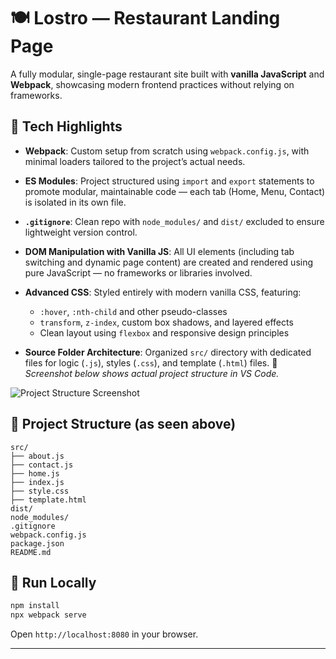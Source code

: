
# 🍽️ Lostro — Restaurant Landing Page

A fully modular, single-page restaurant site built with **vanilla JavaScript** and **Webpack**, showcasing modern frontend practices without relying on frameworks.

## 🚀 Tech Highlights

* **Webpack**: Custom setup from scratch using `webpack.config.js`, with minimal loaders tailored to the project’s actual needs.
* **ES Modules**: Project structured using `import` and `export` statements to promote modular, maintainable code — each tab (Home, Menu, Contact) is isolated in its own file.
* **`.gitignore`**: Clean repo with `node_modules/` and `dist/` excluded to ensure lightweight version control.
* **DOM Manipulation with Vanilla JS**: All UI elements (including tab switching and dynamic page content) are created and rendered using pure JavaScript — no frameworks or libraries involved.
* **Advanced CSS**: Styled entirely with modern vanilla CSS, featuring:

  * `:hover`, `:nth-child` and other pseudo-classes
  * `transform`, `z-index`, custom box shadows, and layered effects
  * Clean layout using `flexbox` and responsive design principles
* **Source Folder Architecture**: Organized `src/` directory with dedicated files for logic (`.js`), styles (`.css`), and template (`.html`) files.
  📁 *Screenshot below shows actual project structure in VS Code.*

![Project Structure Screenshot](./13bf7ed5-cead-42f7-8358-9447145da29b.png)

## 📂 Project Structure (as seen above)

```
src/
├── about.js
├── contact.js
├── home.js
├── index.js
├── style.css
├── template.html
dist/
node_modules/
.gitignore
webpack.config.js
package.json
README.md
```

## 🧪 Run Locally

```bash
npm install
npx webpack serve
```

Open `http://localhost:8080` in your browser.

---